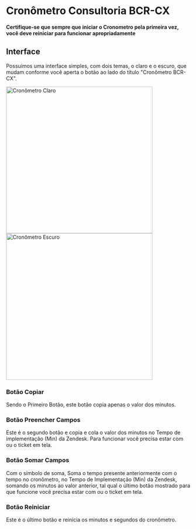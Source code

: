 # Cronômetro Consultoria BCR-CX

**Certifique-se que sempre que iniciar o Cronometro pela primeira vez, você deve reiniciar para funcionar apropriadamente**

## Interface

Possuímos uma interface simples, com dois temas, o claro e o escuro, que mudam conforme você aperta o botão ao lado do título "Cronômetro BCR-CX".

<img width="400px" src="https://github.com/BCR-CX/Cronometro/assets/97068125/8005ec98-dbe8-4376-a853-5cd42908021f" alt="Cronômetro Claro">
<img width="400px" src="https://github.com/BCR-CX/Cronometro/assets/97068125/2ddd959d-1a73-4a47-9e4f-cb86423462df" alt="Cronômetro Escuro">


### Botão Copiar
Sendo o Primeiro Botão, este botão copia apenas o valor dos minutos.

### Botão Preencher Campos
Este é o segundo botão e copia e cola o valor dos minutos no Tempo de implementação (Min) da Zendesk. Para funcionar você precisa estar com ou o ticket em tela.

### Botão Somar Campos
Com o símbolo de soma, Soma o tempo presente anteriormente com o tempo no cronômetro, no Tempo de Implementação (Min) da Zendesk, somando os minutos ao valor anterior, tal qual o último botão mostrado para que funcione você precisa estar com ou o ticket em tela.

### Botão Reiniciar
Este é o último botão e reinicia os minutos e segundos do cronômetro.
